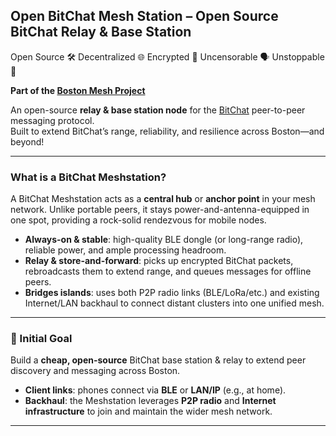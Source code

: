 ## Open BitChat Mesh Station – Open Source BitChat Relay & Base Station

Open Source 🛠️  Decentralized 🌐  Encrypted 🔐  Uncensorable 🗣️  Unstoppable 🚀

**Part of the [Boston Mesh Project](https://primal.net/p/nprofile1qqsfccxvukwe8vnqwcd6t5l4kvjnl32jt6spcjpv6w7whyx54s9uhzs8v35q7)**

An open-source **relay & base station node** for the [BitChat](https://github.com/permissionlesstech/bitchat/tree/main) peer-to-peer messaging protocol.  
Built to extend BitChat’s range, reliability, and resilience across Boston—and beyond!

---

### What is a BitChat Meshstation?  
A BitChat Meshstation acts as a **central hub** or **anchor point** in your mesh network. Unlike portable peers, it stays power-and-antenna-equipped in one spot, providing a rock-solid rendezvous for mobile nodes.  
- **Always-on & stable**: high-quality BLE dongle (or long-range radio), reliable power, and ample processing headroom.  
- **Relay & store-and-forward**: picks up encrypted BitChat packets, rebroadcasts them to extend range, and queues messages for offline peers.  
- **Bridges islands**: uses both P2P radio links (BLE/LoRa/etc.) and existing Internet/LAN backhaul to connect distant clusters into one unified mesh.

---

### 🎯 Initial Goal  
Build a **cheap, open-source** BitChat base station & relay to extend peer discovery and messaging across Boston.  
- **Client links**: phones connect via **BLE** or **LAN/IP** (e.g., at home).  
- **Backhaul**: the Meshstation leverages **P2P radio** and **Internet infrastructure** to join and maintain the wider mesh network.

---
